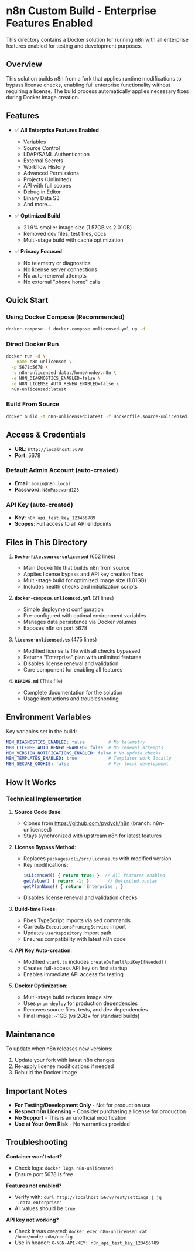 # n8n Custom Build - Enterprise Features Enabled

This directory contains a Docker solution for running n8n with all enterprise features enabled for testing and development purposes.

## Overview

This solution builds n8n from a fork that applies runtime modifications to bypass license checks, enabling full enterprise functionality without requiring a license. The build process automatically applies necessary fixes during Docker image creation.

## Features

- ✅ **All Enterprise Features Enabled**
  - Variables
  - Source Control
  - LDAP/SAML Authentication
  - External Secrets
  - Workflow History
  - Advanced Permissions
  - Projects (Unlimited)
  - API with full scopes
  - Debug in Editor
  - Binary Data S3
  - And more...

- ✅ **Optimized Build**
  - 21.9% smaller image size (1.57GB vs 2.01GB)
  - Removed dev files, test files, docs
  - Multi-stage build with cache optimization
  
- ✅ **Privacy Focused**
  - No telemetry or diagnostics
  - No license server connections
  - No auto-renewal attempts
  - No external "phone home" calls

## Quick Start

### Using Docker Compose (Recommended)

```bash
docker-compose -f docker-compose.unlicensed.yml up -d
```

### Direct Docker Run

```bash
docker run -d \
  --name n8n-unlicensed \
  -p 5678:5678 \
  -v n8n-unlicensed-data:/home/node/.n8n \
  -e N8N_DIAGNOSTICS_ENABLED=false \
  -e N8N_LICENSE_AUTO_RENEW_ENABLED=false \
  n8n-unlicensed:latest
```

### Build From Source

```bash
docker build -t n8n-unlicensed:latest -f Dockerfile.source-unlicensed .
```

## Access & Credentials

- **URL**: `http://localhost:5678`
- **Port**: 5678

### Default Admin Account (auto-created)
- **Email**: `admin@n8n.local`
- **Password**: `N8nPassword123`

### API Key (auto-created)
- **Key**: `n8n_api_test_key_123456789`
- **Scopes**: Full access to all API endpoints

## Files in This Directory

1. **`Dockerfile.source-unlicensed`** (652 lines)
   - Main Dockerfile that builds n8n from source
   - Applies license bypass and API key creation fixes
   - Multi-stage build for optimized image size (1.01GB)
   - Includes health checks and initialization scripts

2. **`docker-compose.unlicensed.yml`** (21 lines)
   - Simple deployment configuration
   - Pre-configured with optimal environment variables
   - Manages data persistence via Docker volumes
   - Exposes n8n on port 5678

3. **`license-unlicensed.ts`** (475 lines)
   - Modified license.ts file with all checks bypassed
   - Returns "Enterprise" plan with unlimited features
   - Disables license renewal and validation
   - Core component for enabling all features

4. **`README.md`** (This file)
   - Complete documentation for the solution
   - Usage instructions and troubleshooting

## Environment Variables

Key variables set in the build:

```yaml
N8N_DIAGNOSTICS_ENABLED: false         # No telemetry
N8N_LICENSE_AUTO_RENEW_ENABLED: false  # No renewal attempts
N8N_VERSION_NOTIFICATIONS_ENABLED: false # No update checks
N8N_TEMPLATES_ENABLED: true            # Templates work locally
N8N_SECURE_COOKIE: false               # For local development
```

## How It Works

### Technical Implementation

1. **Source Code Base**: 
   - Clones from https://github.com/pvdyck/n8n (branch: n8n-unlicensed)
   - Stays synchronized with upstream n8n for latest features

2. **License Bypass Method**:
   - Replaces `packages/cli/src/license.ts` with modified version
   - Key modifications:
     ```typescript
     isLicensed() { return true; }  // All features enabled
     getValue() { return -1; }       // Unlimited quotas
     getPlanName() { return 'Enterprise'; }
     ```
   - Disables license renewal and validation checks

3. **Build-time Fixes**:
   - Fixes TypeScript imports via sed commands
   - Corrects `ExecutionsPruningService` import
   - Updates `UserRepository` import path
   - Ensures compatibility with latest n8n code

4. **API Key Auto-creation**:
   - Modified `start.ts` includes `createDefaultApiKeyIfNeeded()`
   - Creates full-access API key on first startup
   - Enables immediate API access for testing

5. **Docker Optimization**:
   - Multi-stage build reduces image size
   - Uses `pnpm deploy` for production dependencies
   - Removes source files, tests, and dev dependencies
   - Final image: ~1GB (vs 2GB+ for standard builds)

## Maintenance

To update when n8n releases new versions:

1. Update your fork with latest n8n changes
2. Re-apply license modifications if needed
3. Rebuild the Docker image

## Important Notes

- **For Testing/Development Only** - Not for production use
- **Respect n8n Licensing** - Consider purchasing a license for production
- **No Support** - This is an unofficial modification
- **Use at Your Own Risk** - No warranties provided

## Troubleshooting

**Container won't start?**
- Check logs: `docker logs n8n-unlicensed`
- Ensure port 5678 is free

**Features not enabled?**
- Verify with: `curl http://localhost:5678/rest/settings | jq '.data.enterprise'`
- All values should be `true`

**API key not working?**
- Check it was created: `docker exec n8n-unlicensed cat /home/node/.n8n/config`
- Use in header: `X-N8N-API-KEY: n8n_api_test_key_123456789`